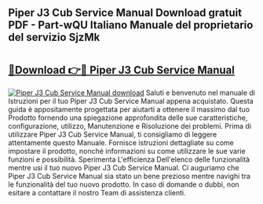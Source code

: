 ## Piper J3 Cub Service Manual Download gratuit PDF - Part-wQU Italiano Manuale del proprietario del servizio SjzMk

# <h2><a href="http://dfgi6v.blite.top/?on=Piper+J3+Cub+Service+Manual">🔗Download 👉🔴 Piper J3 Cub Service Manual</a></h2>

[![Piper J3 Cub Service Manual download](https://i.imgur.com/lujVjoI.png)](http://dfgi6v.blite.top/?on=Piper+J3+Cub+Service+Manual)
Saluti e benvenuto nel manuale di Istruzioni per il tuo Piper J3 Cub Service Manual appena acquistato. Questa guida è appositamente progettata per aiutarti a ottenere il massimo dal tuo Prodotto fornendo una spiegazione approfondita delle sue caratteristiche, configurazione, utilizzo, Manutenzione e Risoluzione dei problemi. Prima di utilizzare Piper J3 Cub Service Manual, ti consigliamo di leggere attentamente questo Manuale. Fornisce istruzioni dettagliate su come impostare il prodotto, nonché informazioni su come utilizzare le sue varie funzioni e possibilità. Sperimenta L'efficienza Dell'elenco delle funzionalità mentre usi il tuo nuovo Piper J3 Cub Service Manual. Ci auguriamo che Piper J3 Cub Service Manual sia stato un bene prezioso mentre navighi tra le funzionalità del tuo nuovo prodotto. In caso di domande o dubbi, non esitare a contattare il nostro Team di assistenza clienti.
